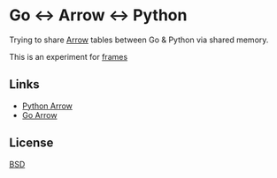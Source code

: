 # Go ↔ Arrow ↔ Python

Trying to share [Arrow](https://arrow.apache.org/) tables between Go & Python via
shared memory.

This is an experiment for [frames](https://github.com/v3io/frames)
## Links

- [Python Arrow](https://arrow.apache.org/docs/python/)
- [Go Arrow](https://godoc.org/github.com/apache/arrow/go/arrow)

## License

[BSD](LICENSE.txt)
